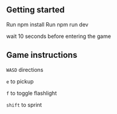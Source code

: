 ## Getting started

Run npm install
Run npm run dev

wait 10 seconds before entering the game 

## Game instructions

```WASD``` directions

```e``` to pickup

```f``` to toggle flashlight

```shift``` to sprint

